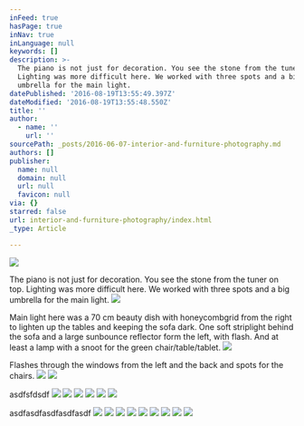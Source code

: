 ```yaml
---
inFeed: true
hasPage: true
inNav: true
inLanguage: null
keywords: []
description: >-
  The piano is not just for decoration. You see the stone from the tuner on top.
  Lighting was more difficult here. We worked with three spots and a big
  umbrella for the main light.
datePublished: '2016-08-19T13:55:49.397Z'
dateModified: '2016-08-19T13:55:48.550Z'
title: ''
author:
  - name: ''
    url: ''
sourcePath: _posts/2016-06-07-interior-and-furniture-photography.md
authors: []
publisher:
  name: null
  domain: null
  url: null
  favicon: null
via: {}
starred: false
url: interior-and-furniture-photography/index.html
_type: Article

---
```

![](https://s3-us-west-2.amazonaws.com/the-grid-img/p/e244fa6a098a42e64b38c374a060d26c55df799c.jpg)

The piano is not just for decoration. You see the stone from the tuner on top. Lighting was more difficult here. We worked with three spots and a big umbrella for the main light.
![](https://s3-us-west-2.amazonaws.com/the-grid-img/p/ef65d6349fc381fa8d59126fec0402b234adf5b8.jpg)

Main light here was a 70 cm beauty dish with honeycombgrid from the right to lighten up the tables and keeping the sofa dark. One soft striplight behind the sofa and a large sunbounce reflector form the left, with flash. And at least a lamp with a snoot for the green chair/table/tablet.
![](https://s3-us-west-2.amazonaws.com/the-grid-img/p/6d758400a469b5ef65499eb1959edfbeb7a8f5d6.jpg)

Flashes through the windows from the left and the back and spots for the chairs.
![](https://the-grid-user-content.s3-us-west-2.amazonaws.com/e5b3ecc0-e33f-421a-8224-c31fd67e13af.jpg)
![](https://the-grid-user-content.s3-us-west-2.amazonaws.com/2bd3de6e-d2e3-470b-996e-1e2be941557d.jpg)

asdfsfdsdf
![](https://the-grid-user-content.s3-us-west-2.amazonaws.com/b6e62f06-7201-4842-b40b-e9fe02416374.jpg)
![](https://the-grid-user-content.s3-us-west-2.amazonaws.com/83ce9bdf-6a24-42d0-93fa-779848f4e467.jpg)
![](https://the-grid-user-content.s3-us-west-2.amazonaws.com/0e73d2fb-57d9-489e-93e6-a68b350a3792.jpg)
![](https://the-grid-user-content.s3-us-west-2.amazonaws.com/661eeb3c-044e-4cfd-b1e3-5d019459d24a.jpg)
![](https://the-grid-user-content.s3-us-west-2.amazonaws.com/f781bf21-04f9-4d0f-b527-984609a0291a.jpg)
![](https://the-grid-user-content.s3-us-west-2.amazonaws.com/f8467a7e-be47-4356-9164-b1db8f8757f1.jpg)

asdfasdfasdfasdfasdf
![](https://s3-us-west-2.amazonaws.com/the-grid-img/p/beda6384967782f7920215f6bf13adcf0b1bec5e.jpg)
![](https://the-grid-user-content.s3-us-west-2.amazonaws.com/de2b4f1b-2d2d-4c52-9b87-f7b9cbd0ef66.jpg)
![](https://the-grid-user-content.s3-us-west-2.amazonaws.com/df0213b7-6ab8-4153-9742-d9f7cb00c162.jpg)
![](https://the-grid-user-content.s3-us-west-2.amazonaws.com/37fe64d5-eb85-49d2-8877-bd6add6b91ea.jpg)
![](https://the-grid-user-content.s3-us-west-2.amazonaws.com/e09809d8-ef91-4539-b655-6b07f60864ce.jpg)
![](https://the-grid-user-content.s3-us-west-2.amazonaws.com/2cc958f9-982f-4a84-8cd6-e7300f4b637c.jpg)
![](https://the-grid-user-content.s3-us-west-2.amazonaws.com/44d94c1a-7fda-4308-8bf8-4a3ba0a3154e.jpg)
![](https://the-grid-user-content.s3-us-west-2.amazonaws.com/f4a3adc7-45ec-487e-9d11-d2edfdbd0cdd.jpg)
![](https://the-grid-user-content.s3-us-west-2.amazonaws.com/11c1ba00-dd49-46c8-ba94-659ab2de4877.jpg)